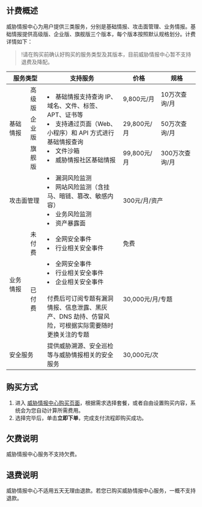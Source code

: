 ## 计费概述
威胁情报中心为用户提供三类服务，分别是基础情报、攻击面管理、业务情报。基础情报提供高级版、企业版、旗舰版三个版本，每个版本按照默认规格划分。计费详情如下：

>!请在购买前确认好购买的服务类型及其版本，目前威胁情报中心暂不支持退费及降配。

<table>
<thead>
<tr>
<th colspan=2 and width="20%">服务类型</th>
<th width="40%">支持服务</th>
<th width="20%">价格</th>
<th width="20%">规格</th>
</tr>
</thead>
<tbody><tr>
<td rowspan=3 >基础情报</td>
<td>高级版</td>
<td rowspan=3 ><li>基础情报支持查询 IP、域名、文件、标签、APT、证书等</li><li> 支持通过页面（Web、小程序）和 API 方式进行基础情报查询 </li><li>文件沙箱</li><li>威胁情报社区基础情报</li></td>
<td>9,800元/月</td>
<td>10万次查询/月</td>
</tr>
<tr>
 <td>企业版</td>
 <td>29,800元/月</td>
<td>50万次查询/月</td>
</tr>
<tr>
 <td>旗舰版</td>
 <td>99,800元/月</td>
<td>300万次查询/月</td>
</tr>
<tr>
<td colspan=2>攻击面管理</td>
<td><li>漏洞风险监测</li><li>网站风险监测（含挂马、暗链、篡改、敏感内容）</li><li>业务风险监测</li><li>资产暴露面</li></td>
<td colspan=2>300元/月/资产</td>
</tr>
<tr>
<td  rowspan=2 >业务情报</td>
<td>未付费</td>
<td><li>全网安全事件</li><li>行业相关安全事件</li></td>
<td colspan=2>免费</td>
</tr>
<tr>
<td>已付费</td>
<td><li>全网安全事件</li><li>行业相关安全事件</li><li>企业相关安全事件</li><br>付费后可订阅专题有漏洞情报、信息泄露、黑灰产、DNS 劫持、仿冒风险，可根据实际需要随时更换关注的专题</td>
<td colspan=2>30,000元/月/专题</td>
</tr>
<tr>
<td  colspan=2 >安全服务</td>
<td>提供威胁溯源、安全巡检等与威胁情报相关的安全服务</td>
<td colspan=2>30,000元/次</td>
</tr>
</tbody></table>


## 购买方式
1. 进入 [威胁情报中心购买页面](https://buy.cloud.tencent.com/tix)，根据需求选择套餐，或者自由设置购买内容，系统会为您自动计算所需费用。
2. 选择完毕后，单击**立即下单**，完成支付流程即购买成功。

## 欠费说明
威胁情报中心服务不支持欠费。

## 退费说明
威胁情报中心不适用五天无理由退款。若您已购买威胁情报中心服务，一概不支持退款。
